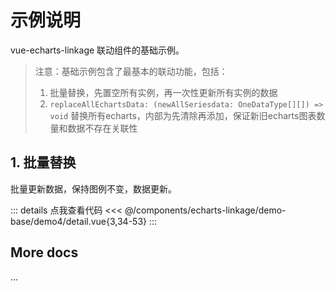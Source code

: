 <script setup>
import LinkageDemo4 from '@/components/echarts-linkage/demo-base/demo4/index.vue';
</script>

# 示例说明

vue-echarts-linkage 联动组件的基础示例。

> 注意：基础示例包含了最基本的联动功能，包括：
> 1. 批量替换，先置空所有实例，再一次性更新所有实例的数据
> 2. `replaceAllEchartsData: (newAllSeriesdata: OneDataType[][]) => void` 替换所有echarts，内部为先清除再添加，保证新旧echarts图表数量和数据不存在关联性

## 1. 批量替换

批量更新数据，保持图例不变，数据更新。

<LinkageDemo4 />

::: details 点我查看代码
<<< @/components/echarts-linkage/demo-base/demo4/detail.vue{3,34-53}
:::

## More docs

...


